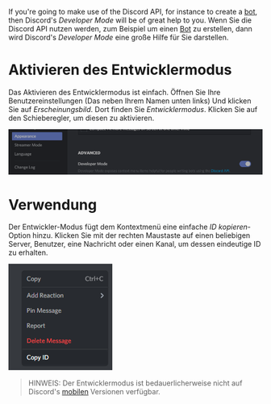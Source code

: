 <!-- TITLE: Entwicklermodus -->
<!-- SUBTITLE: Es wird Ihnen ernsthaft im Leben helfen. -->

If you're going to make use of the Discord API, for instance to create a [bot](/bots), then Discord's *Developer Mode* will be of great help to you.
Wenn Sie die Discord API nutzen werden, zum Beispiel um einen [Bot](/bots) zu erstellen, dann wird Discord's *Developer Mode* eine große Hilfe für Sie darstellen.

# Aktivieren des Entwicklermodus
Das Aktivieren des Entwicklermodus ist einfach. Öffnen Sie Ihre Benutzereinstellungen (Das <i class="icon-cog"></i> neben Ihrem Namen unten links) Und klicken Sie auf *Erscheinungsbild*. Dort finden Sie *Entwicklermodus*. Klicken Sie auf den Schieberegler, um diesen zu aktivieren.

![Devmode Toggle](/uploads/developer-mode/devmode-toggle.png "Devmode Toggle")

# Verwendung
Der Entwickler-Modus fügt dem Kontextmenü eine einfache *ID kopieren*-Option hinzu. Klicken Sie mit der rechten Maustaste auf einen beliebigen Server, Benutzer, eine Nachricht oder einen Kanal, um dessen eindeutige ID zu erhalten.

![Devmode Rightclick](/uploads/developer-mode/devmode-rightclick.png "Devmode Rightclick")

> HINWEIS: Der Entwicklermodus ist bedauerlicherweise nicht auf Discord's [mobilen](/mobile) Versionen verfügbar.